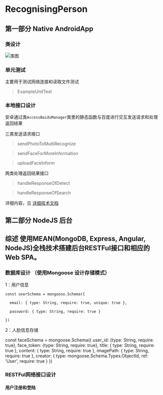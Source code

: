 # RecognisingPerson

## 第一部分 Native AndroidApp
### 类设计

![类图](https://orange-ke.github.io/RecognisingPerson/class.jpg)

### 单元测试

主要用于测试网络连接和读取文件测试

> ExampleUnitTest 

### 本地接口设计

安卓通过类`AccessBaiduManager`类里的静态函数与百度进行交互发送请求和处理返回结果

三类发送请求接口

> sendPhotoToMultiRecognize

> sendFaceForMoreInformation

> uploadFaceInform

两类处理返回结果接口

> handleResponseOfDetect

> handleResponseOfSearch

详细内容，见 [详细技术文档](https://orange-ke.github.io/RecognisingPerson/doc/index.html)

## 第二部分 NodeJS 后台

## 综述 使用MEAN(MongoDB, Express, Angular, NodeJS)全栈技术搭建后台RESTFul接口和相应的Web SPA。

### 数据库设计 （使用Mongoose 设计存储模式）

1：用户信息

    const userSchema = mongoose.Schema({

      email: { type: String, require: true, unique: true },

      password: { type: String, require: true }

    })


2：人脸信息存储

const faceSchema = mongoose.Schema({
  user_id: {type: String, require: true},
  face_token: {type: String, require: true},
  title: { type: String, require: true },
  content: { type: String, require: true },
  imagePath: { type: String, require: true },
  creator: { type: mongoose.Schema.Types.ObjectId, ref: 'User', require: true }
})


### RESTFul网络接口设计

#### 用户注册和登陆





